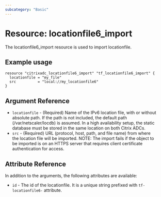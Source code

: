 ```yaml
---
subcategory: "Basic"
---
```


# Resource: locationfile6_import

The locationfile6_import resource is used to import locationfile.


## Example usage

```hcl
resource "citrixadc_locationfile6_import" "tf_locationfile6_import" {
  locationfile = "my_file"
  src          = "local://my_locationfile6"
}
```


## Argument Reference

* `locationfile` - (Required) Name of the IPv6  location file, with or without absolute path. If the path is not included, the default path (/var/netscaler/locdb) is assumed. In a high availability setup, the static database must be stored in the same location on both Citrix ADCs.
* `src` - (Required) URL \(protocol, host, path, and file name\) from where the location file will be imported.             NOTE: The import fails if the object to be imported is on an HTTPS server that requires client certificate authentication for access.


## Attribute Reference

In addition to the arguments, the following attributes are available:

* `id` - The id of the locationfile. It is a unique string prefixed with  `tf-locationfile6-` attribute.
